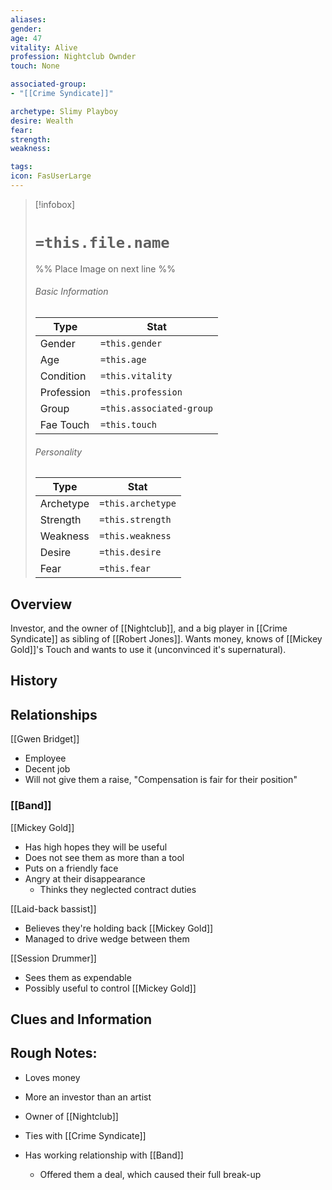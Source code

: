 ```yaml
---
aliases: 
gender: 
age: 47
vitality: Alive
profession: Nightclub Ownder
touch: None

associated-group: 
- "[[Crime Syndicate]]"

archetype: Slimy Playboy
desire: Wealth
fear:
strength:
weakness:

tags:
icon: FasUserLarge
---
```


> [!infobox]
> # `=this.file.name`
> %% Place Image on next line %%
> ###### Basic Information
> Type |  Stat |
> ---|---|
> Gender | `=this.gender` |
> Age | `=this.age` |
> Condition | `=this.vitality` |
> Profession | `=this.profession` |
> Group | `=this.associated-group` |
> Fae Touch | `=this.touch` |
> ###### Personality
> Type |  Stat |
> ---|---|
> Archetype | `=this.archetype` |
> Strength | `=this.strength` |
> Weakness | `=this.weakness` |
> Desire | `=this.desire` |
> Fear | `=this.fear` |
## Overview
Investor, and the owner of [[Nightclub]], and a big player in [[Crime Syndicate]] as sibling of [[Robert Jones]]. Wants money, knows of [[Mickey Gold]]'s Touch and wants to use it (unconvinced it's supernatural). 

## History

## Relationships
[[Gwen Bridget]]
- Employee
- Decent job
- Will not give them a raise, "Compensation is fair for their position"

### [[Band]]
[[Mickey Gold]]
- Has high hopes they will be useful
- Does not see them as more than a tool
- Puts on a friendly face
- Angry at their disappearance 
	- Thinks they neglected contract duties

[[Laid-back bassist]]
- Believes they're holding back [[Mickey Gold]]
- Managed to drive wedge between them

[[Session Drummer]]
- Sees them as expendable
- Possibly useful to control [[Mickey Gold]]

## Clues and Information


## Rough Notes:
- Loves money
- More an investor than an artist

- Owner of [[Nightclub]]
- Ties with [[Crime Syndicate]]
- Has working relationship with [[Band]]
	- Offered them a deal, which caused their full break-up
